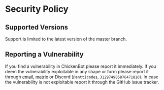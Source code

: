 # Security Policy

## Supported Versions

Support is limited to the latest version of the master branch.

## Reporting a Vulnerability

If you find a vulnerability in ChickenBot please report it immediately.
If you deem the vulnerability exploitable in any shape or form please report it through [email](mailto:antti@antti.codes), [matrix](https://matrix.to/#/@antti:antti.codes) or Discord (`@antticodes`, `312974985876471810`).
In case the vulnerability is not exploitable report it through the GitHub issue tracker.
